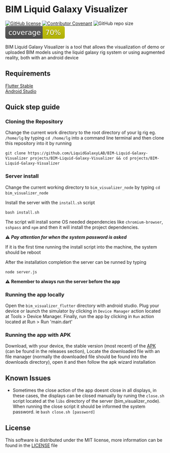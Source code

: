 # BIM Liquid Galaxy Visualizer

[![GitHub license](https://img.shields.io/github/license/Naereen/StrapDown.js.svg)](https://github.com/LiquidGalaxyLAB/BIM-Liquid-Galaxy-Visualizer/blob/main/LICENSE)
[![Contributor Covenant](https://img.shields.io/badge/Contributor%20Covenant-2.1-4baaaa.svg)](code_of_conduct.md)
![GitHub repo size](https://img.shields.io/github/repo-size/LiquidGalaxyLAB/reforestation-assistant-simulator)
![Coverage](https://raw.githubusercontent.com/LiquidGalaxyLAB/BIM-Liquid-Galaxy-Visualizer/main/bim_visualizer_flutter/coverage_badge.svg?sanitize=true)

BIM Liquid Galaxy Visualizer is a tool that allows the visualization of demo or uploaded BIM models using the liquid galaxy rig system or using augmented reality, both with an android device

## Requirements

[Flutter Stable](https://docs.flutter.dev/get-started/install)  
[Android Studio](https://developer.android.com/studio)

## Quick step guide

### Cloning the Repository

Change the current work directory to the root directory of your lg rig eg. `/home/lg` by typing `cd /home/lg` into a command line terminal and then clone this repository into it by running

```
git clone https://github.com/LiquidGalaxyLAB/BIM-Liquid-Galaxy-Visualizer projects/BIM-Liquid-Galaxy-Visualizer && cd projects/BIM-Liquid-Galaxy-Visualizer
```

### Server install

Change the current working directory to `bim_visualizer_node` by typing `cd bim_visualizer_node`

Install the server with the `install.sh` script

```
bash install.sh
```

The script will install some OS needed dependencies like `chromium-browser`, `sshpass` and `npm` and then it will install the project dependencies.

:warning: ***Pay attention for when the system password is asked***

If it is the first time running the install script into the machine, the system should be reboot

After the installation completion the server can be runned by typing

```
node server.js
```

:warning: **Remember to always run the server before the app**

### Running the app locally

Open the `bim_visualizer_flutter` directory with android studio. Plug your device or launch the simulator by clicking in `Device Manager` action located at Tools > Device Manager. Finally, run the app by clicking in `Run` action located at Run > Run 'main.dart'

### Running the app with APK

Download, with your device, the stable version (most recent) of the [APK](https://github.com/LiquidGalaxyLAB/BIM-Liquid-Galaxy-Visualizer/releases/download/1.0.0/BIMLGVIS-1.0.0.apk) (can be found in the releases section), 
Locate the downloaded file with an file manager (normally the downloaded file should be found into the downloads directory), open it and then follow the apk wizard installation

## Known Issues

- Sometimes the close action of the app doesnt close in all displays, in these cases, the displays can be closed manually by runing the `close.sh` script located at the `libs` directory of the server (bim_visualizer_node). When running the close script it should be informed the system password. ie `bash close.sh [password]`

## License

This software is distributed under the MIT license, more information can be found in the [LICENSE](LICENSE) file